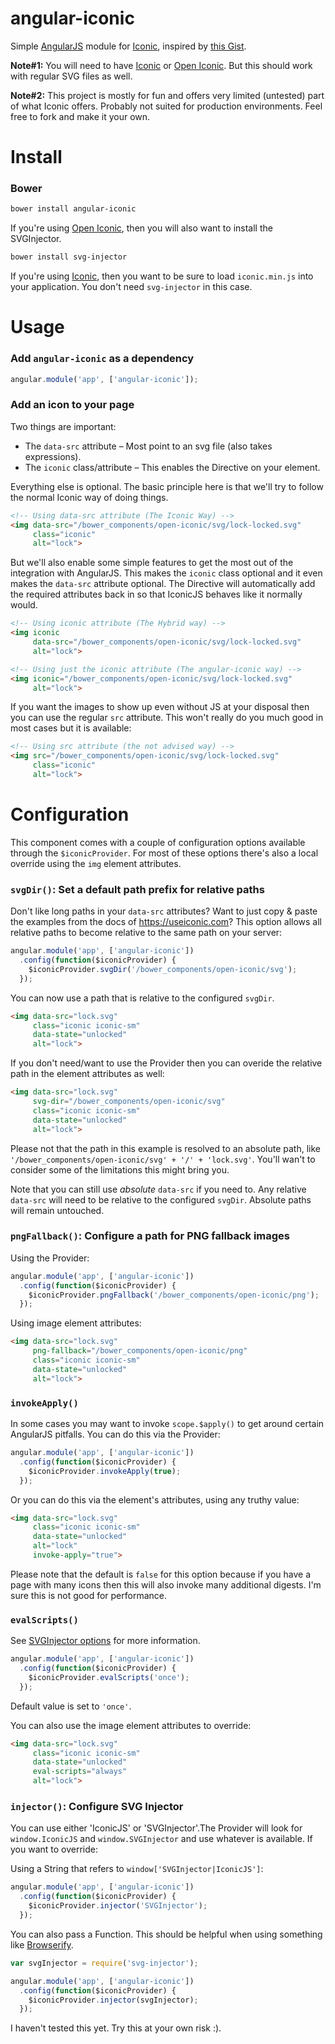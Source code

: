 angular-iconic
==============

Simple [AngularJS](https://github.com/angular/angular.js) module for [Iconic](https://useiconic.com), inspired by [this Gist](https://gist.github.com/yoshokatana/1decf68176dc9452aa14).

**Note#1:** You will need to have [Iconic](https://useiconic.com) or [Open Iconic](https://useiconic.com/open/). But this should work with regular SVG files as well.

**Note#2:** This project is mostly for fun and offers very limited (untested) part of what Iconic offers. Probably not suited for production environments. Feel free to fork and make it your own.

Install
=======

### Bower

``` bash
bower install angular-iconic
```

If you're using [Open Iconic](https://useiconic.com/open/), then you will also
want to install the SVGInjector.

``` bash
bower install svg-injector
```

If you're using [Iconic](https://useiconic.com), then you want to be sure to 
load `iconic.min.js` into your application. You don't need `svg-injector` in 
this case.

Usage
=====

### Add `angular-iconic` as a dependency

```javascript
angular.module('app', ['angular-iconic']);
```

### Add an icon to your page

Two things are important:

* The `data-src` attribute – Most point to an svg file (also takes expressions).
* The `iconic` class/attribute – This enables the Directive on your element.

Everything else is optional. The basic principle here is that we'll try to 
follow the normal Iconic way of doing things. 

```html
<!-- Using data-src attribute (The Iconic Way) -->
<img data-src="/bower_components/open-iconic/svg/lock-locked.svg" 
     class="iconic" 
     alt="lock">
```

But we'll also enable some simple features to get the most out of the 
integration with AngularJS. This makes the `iconic` class optional and it even
makes the `data-src` attribute optional. The Directive will automatically add
the required attributes back in so that IconicJS behaves like it normally would.

```html
<!-- Using iconic attribute (The Hybrid way) -->
<img iconic 
     data-src="/bower_components/open-iconic/svg/lock-locked.svg" 
     alt="lock">

<!-- Using just the iconic attribute (The angular-iconic way) -->
<img iconic="/bower_components/open-iconic/svg/lock-locked.svg" 
     alt="lock">
```

If you want the images to show up even without JS at your disposal then you can
use the regular `src` attribute. This won't really do you much good in most 
cases but it is available:

```html
<!-- Using src attribute (the not advised way) -->
<img src="/bower_components/open-iconic/svg/lock-locked.svg" 
     class="iconic" 
     alt="lock">
```

Configuration
=====

This component comes with a couple of configuration options available through 
the `$iconicProvider`. For most of these options there's also a local override
using the `img` element attributes.

### `svgDir()`: Set a default path prefix for relative paths

Don't like long paths in your `data-src` attributes? Want to just copy & paste 
the examples from the docs of https://useiconic.com? This option allows all 
relative paths to become relative to the same path on your server:

```javascript
angular.module('app', ['angular-iconic'])
  .config(function($iconicProvider) {
    $iconicProvider.svgDir('/bower_components/open-iconic/svg');
  });
```

You can now use a path that is relative to the configured `svgDir`.

```html
<img data-src="lock.svg" 
     class="iconic iconic-sm" 
     data-state="unlocked" 
     alt="lock">
```

If you don't need/want to use the Provider then you can overide the relative
path in the element attributes as well:

```html
<img data-src="lock.svg" 
     svg-dir="/bower_components/open-iconic/svg"
     class="iconic iconic-sm" 
     data-state="unlocked" 
     alt="lock">
```

Please not that the path in this example is resolved to an absolute path, like `'/bower_components/open-iconic/svg' + '/' + 'lock.svg'`. You'll wan't to consider some of the limitations this might bring you.

Note that you can still use _absolute_ `data-src` if you need to. Any relative `data-src` will need to be relative to the configured `svgDir`. Absolute paths will remain untouched.

### `pngFallback()`: Configure a path for PNG fallback images

Using the Provider:

```javascript
angular.module('app', ['angular-iconic'])
  .config(function($iconicProvider) {
    $iconicProvider.pngFallback('/bower_components/open-iconic/png');
  });
```

Using image element attributes:

```html
<img data-src="lock.svg" 
     png-fallback="/bower_components/open-iconic/png"
     class="iconic iconic-sm" 
     data-state="unlocked" 
     alt="lock">
```

### `invokeApply()`

In some cases you may want to invoke `scope.$apply()` to get around certain
AngularJS pitfalls. You can do this via the Provider:

```javascript
angular.module('app', ['angular-iconic'])
  .config(function($iconicProvider) {    
    $iconicProvider.invokeApply(true);
  });
```

Or you can do this via the element's attributes, using any truthy value:

```html
<img data-src="lock.svg" 
     class="iconic iconic-sm" 
     data-state="unlocked" 
     alt="lock"
     invoke-apply="true">
```

Please note that the default is `false` for this option because if you have a 
page with many icons then this will also invoke many additional digests. I'm
sure this is not good for performance.

### `evalScripts()`

See [SVGInjector options](https://github.com/iconic/SVGInjector#options) for
more information.

```javascript
angular.module('app', ['angular-iconic'])
  .config(function($iconicProvider) {    
    $iconicProvider.evalScripts('once');
  });
```

Default value is set to `'once'`.

You can also use the image element attributes to override:

```html
<img data-src="lock.svg" 
     class="iconic iconic-sm" 
     data-state="unlocked" 
     eval-scripts="always"
     alt="lock">
```

### `injector()`: Configure SVG Injector

You can use either 'IconicJS' or 'SVGInjector'.The Provider will look for 
`window.IconicJS` and `window.SVGInjector` and use whatever is available. 
If you want to override:

Using a String that refers to `window['SVGInjector|IconicJS']`:

```javascript
angular.module('app', ['angular-iconic'])
  .config(function($iconicProvider) {    
    $iconicProvider.injector('SVGInjector');
  });
```

You can also pass a Function. This should be helpful when using something like
[Browserify](http://browserify.org/).

```javascript
var svgInjector = require('svg-injector');

angular.module('app', ['angular-iconic'])
  .config(function($iconicProvider) {    
    $iconicProvider.injector(svgInjector);
  });
```

I haven't tested this yet. Try this at your own risk :).
